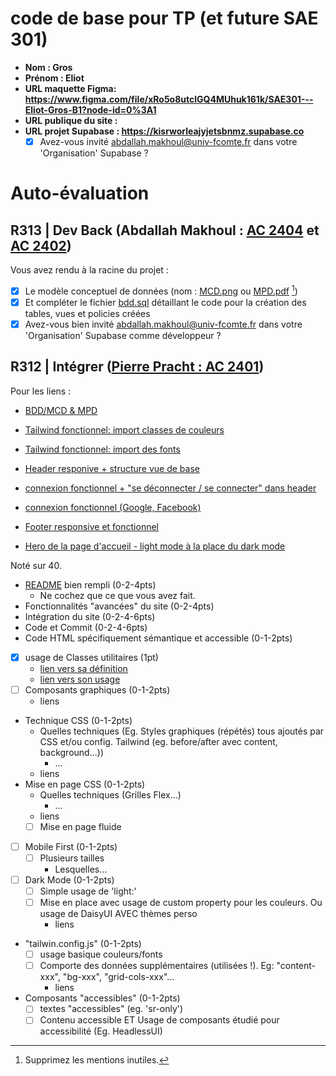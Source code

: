 # code de base pour TP (et future SAE 301)

- **Nom : Gros**
- **Prénom : Eliot**
- **URL maquette Figma: https://www.figma.com/file/xRo5o8utclGQ4MUhuk161k/SAE301---Eliot-Gros-B1?node-id=0%3A1**
- **URL publique du site :**
- **URL projet Supabase : https://kisrworleajyjetsbnmz.supabase.co**
  - [x] Avez-vous invité abdallah.makhoul@univ-fcomte.fr dans votre 'Organisation' Supabase ?

# Auto-évaluation

## R313 | Dev Back (Abdallah Makhoul : [AC 2404](https://moodle.univ-fcomte.fr/mod/assign/view.php?id=612670) et [AC 2402](https://moodle.univ-fcomte.fr/mod/assign/view.php?id=612669))

Vous avez rendu à la racine du projet :

- [x] Le modèle conceptuel de données (nom : [MCD.png](/MCD.png) ou [MPD.pdf](/MPD.png) [^1])
- [x] Et compléter le fichier [bdd.sql](/bdd.sql) détaillant le code pour la création des tables, vues et policies créées
- [x] Avez-vous bien invité abdallah.makhoul@univ-fcomte.fr dans votre 'Organisation' Supabase comme développeur ?

## R312 | Intégrer ([Pierre Pracht : AC 2401](https://moodle.univ-fcomte.fr/mod/assign/view.php?id=612668))

Pour les liens :

- [BDD/MCD & MPD](https://github.com/MMI-SAE-301/sae-301-2022-gros-eliot/commit/74d3584cabdff6c43428ffa392c983bb40a0188e)

- [Tailwind fonctionnel: import classes de couleurs](https://github.com/MMI-SAE-301/sae-301-2022-gros-eliot/commit/06b29498bbc10f7f4120be87cf7c9e42ccb9de49)

- [Tailwind fonctionnel: import des fonts](https://github.com/MMI-SAE-301/sae-301-2022-gros-eliot/commit/787696fbe0a5adf028831213cca267e45d637f67)

- [Header responive + structure vue de base](https://github.com/MMI-SAE-301/sae-301-2022-gros-eliot/commit/7e7ef8621449182b1bd8092f0a6a29e38a69a1b0)

- [connexion fonctionnel + "se déconnecter / se connecter" dans header](https://github.com/MMI-SAE-301/sae-301-2022-gros-eliot/commit/d12680c506189098a4e3c80d476e989bccde3539)

- [connexion fonctionnel (Google, Facebook)](https://github.com/MMI-SAE-301/sae-301-2022-gros-eliot/commit/3401c31e47153d5a806c1e2dbc6074250ee99186)

- [Footer responsive et fonctionnel]()

- [Hero de la page d'accueil - light mode à la place du dark mode]()

Noté sur 40.

- [README](/README.md) bien rempli (0-2-4pts)
  - Ne cochez que ce que vous avez fait.
- Fonctionnalités "avancées" du site (0-2-4pts)
- Intégration du site (0-2-4-6pts)
- Code et Commit (0-2-4-6pts)
- Code HTML spécifiquement sémantique et accessible (0-1-2pts)

- [x] usage de Classes utilitaires (1pt)
  - [lien vers sa définition](/src/index.css)
  - [lien vers son usage](/src/pages/Connexion.vue#L4)
- [ ] Composants graphiques (0-1-2pts)
  - liens
- Technique CSS (0-1-2pts)
  - Quelles techniques (Eg. Styles graphiques (répétés) tous ajoutés par CSS et/ou
    config. Tailwind (eg. before/after avec content, background...))
    - ...
  - liens
- Mise en page CSS (0-1-2pts)
  - Quelles techniques (Grilles Flex...)
    - ...
  - liens
  - [ ] Mise en page fluide
- [ ] Mobile First (0-1-2pts)
  - [ ] Plusieurs tailles
    - Lesquelles...
- [ ] Dark Mode (0-1-2pts)
  - [ ] Simple usage de 'light:'
  - [ ] Mise en place avec usage de custom property pour les couleurs. Ou usage de DaisyUI AVEC thèmes perso
    - liens
- "tailwin.config.js" (0-1-2pts)
  - [ ] usage basique couleurs/fonts
  - [ ] Comporte des données supplémentaires (utilisées !). Eg: "content-xxx", "bg-xxx", "grid-cols-xxx"...
    - liens
- Composants "accessibles" (0-1-2pts)
  - [ ] textes "accessibles" (eg. 'sr-only')
  - [ ] Contenu accessible ET Usage de composants étudié pour accessibilité (Eg. HeadlessUI)

[^1]: Supprimez les mentions inutiles.
